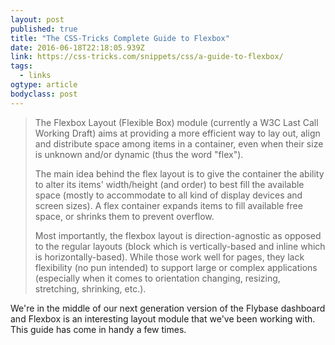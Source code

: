 ```yaml
---
layout: post 
published: true 
title: "The CSS-Tricks Complete Guide to Flexbox" 
date: 2016-06-18T22:18:05.939Z 
link: https://css-tricks.com/snippets/css/a-guide-to-flexbox/ 
tags:
  - links
ogtype: article 
bodyclass: post 
---
```


> The Flexbox Layout (Flexible Box) module (currently a W3C Last Call Working Draft) aims at providing a more efficient way to lay out, align and distribute space among items in a container, even when their size is unknown and/or dynamic (thus the word "flex").
> 
> The main idea behind the flex layout is to give the container the ability to alter its items' width/height (and order) to best fill the available space (mostly to accommodate to all kind of display devices and screen sizes). A flex container expands items to fill available free space, or shrinks them to prevent overflow.
> 
> Most importantly, the flexbox layout is direction-agnostic as opposed to the regular layouts (block which is vertically-based and inline which is horizontally-based). While those work well for pages, they lack flexibility (no pun intended) to support large or complex applications (especially when it comes to orientation changing, resizing, stretching, shrinking, etc.).

We're in the middle of our next generation version of the Flybase dashboard and Flexbox is an interesting layout module that we've been working with. This guide has come in handy a few times.
